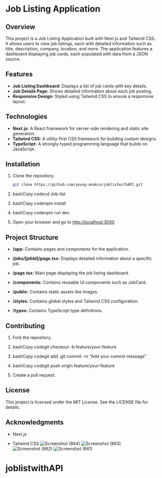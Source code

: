 # Job Listing Application

## Overview
This project is a Job Listing Application built with Next.js and Tailwind CSS. It allows users to view job listings, each with detailed information such as title, description, company, location, and more. The application features a dashboard displaying job cards, each populated with data from a JSON source.

## Features
- **Job Listing Dashboard:** Displays a list of job cards with key details.
- **Job Details Page:** Shows detailed information about each job posting.
- **Responsive Design:** Styled using Tailwind CSS to ensure a responsive layout.

## Technologies
- **Next.js:** A React framework for server-side rendering and static site generation.
- **Tailwind CSS:** A utility-first CSS framework for building custom designs.
- **TypeScript:** A strongly-typed programming language that builds on JavaScript.

## Installation
1. Clone the repository:

   ```bash
   git clone https://github.com/young-anakin/joblistwithAPI.git
1.  bashCopy codecd Job-list
    
2.  bashCopy codenpm install
    
3.  bashCopy codenpm run dev
    
4.  Open your browser and go to [http://localhost:3000](http://localhost:3000)
    

Project Structure
-----------------

*   **/app:** Contains pages and components for the application.
    
*   **/jobs/\[jobId\]/page.tsx:** Displays detailed information about a specific job.
    
*   **/page.tsx:** Main page displaying the job listing dashboard.
    
*   **/components:** Contains reusable UI components such as JobCard.
    
*   **/public:** Contains static assets like images.
    
*   **/styles:** Contains global styles and Tailwind CSS configuration.
    
*   **/types:** Contains TypeScript type definitions.
    

Contributing
------------

1.  Fork the repository.
    
2.  bashCopy codegit checkout -b feature/your-feature
    
3.  bashCopy codegit add .git commit -m "Add your commit message"
    
4.  bashCopy codegit push origin feature/your-feature
    
5.  Create a pull request.
    

License
-------

This project is licensed under the MIT License. See the LICENSE file for details.

Acknowledgments
---------------

*   Next.js
    
*   Tailwind CSS
![Screenshot (864)](https://github.com/user-attachments/assets/1945e690-27d4-41f5-b327-ebcac1a424eb)
![Screenshot (863)](https://github.com/user-attachments/assets/14b0b11f-255f-4a05-b840-80e79416ab31)
![Screenshot (862)](https://github.com/user-attachments/assets/bc30c7d5-8d08-48ce-b242-9fe69ca919e5)
![Screenshot (861)](https://github.com/user-attachments/assets/9414991f-5e2b-4d2f-8544-ceded0f2b2cc)

# joblistwithAPI
